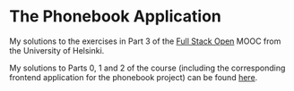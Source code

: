 # The Phonebook Application

My solutions to the exercises in Part 3 of the [Full Stack Open](https://fullstackopen.com/en/) MOOC from the University of Helsinki.

My solutions to Parts 0, 1 and 2 of the course (including the corresponding frontend application for the phonebook project) can be found [here](https://github.com/tusktenon/full-stack-open).
